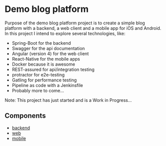 # Demo blog platform
Purpose of the demo blog platform project is to create a simple blog platform with a backend, a web client and a mobile app for 
iOS and Android. In this project I intend to explore several technologies, like:
* Spring-Boot for the backend
* Swagger for the api documentation
* Angular (version 4) for the web client
* React-Native for the mobile apps
* Docker because it is awesome
* REST-assured for api/integration testing
* protractor for e2e-testing
* Gatling for performance testing
* Pipeline as code with a Jenkinsfile
* Probably more to come...

Note: This project has just started and is a Work in Progress... 

## Components
* [backend](./backend/README.md)
* [web](./web/README.md)
* [mobile](./mobile/README.md)
